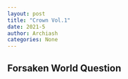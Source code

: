 ```yaml
---
layout: post
title: "Crown Vol.1"
date: 2021-5
author: Archiash
categories: None
---
```

<h2>Forsaken World Question</h2>
<body>













</body>
